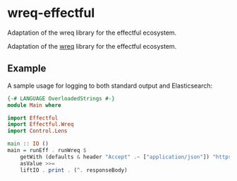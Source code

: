 # wreq-effectful
Adaptation of the wreq library for the effectful ecosystem.


Adaptation of the [wreq](https://hackage.haskell.org/package/wreq)
library for the effectful ecosystem.

## Example

A sample usage for logging to both standard output and Elasticsearch:

```haskell
{-# LANGUAGE OverloadedStrings #-}
module Main where

import Effectful
import Effectful.Wreq
import Control.Lens

main :: IO ()
main = runEff . runWreq $
    getWith (defaults & header "Accept" .~ ["application/json"]) "https://hackage.haskell.org/users/" >>=
    asValue >>=
    liftIO . print . (^. responseBody)
```
